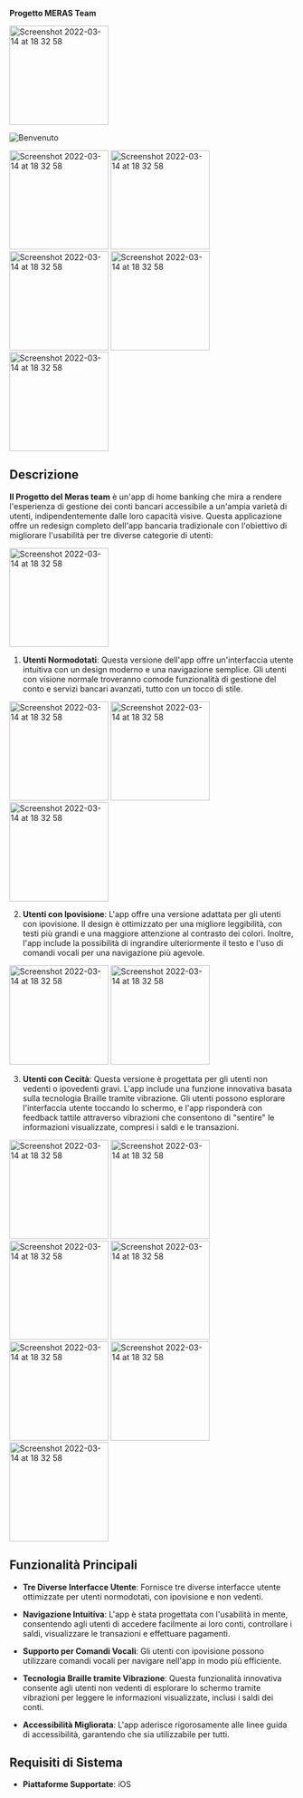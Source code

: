 **Progetto MERAS Team**

<img width="175" alt="Screenshot 2022-03-14 at 18 32 58" src="https://github.com/AntoDamore/BrailleBankApp/assets/92515082/06c48f0b-8690-4c71-8c46-ad5f5a81609c">

![Benvenuto](https://github.com/AntoDamore/Braille/assets/92515082/0579aa5a-5fa4-4c4f-9bab-564f44fb17ba)

<img width="175" alt="Screenshot 2022-03-14 at 18 32 58" src="https://github.com/AntoDamore/BrailleBankApp/assets/92515082/e48dfc69-4ae5-49d2-8c42-7c61248aa700">

<img width="175" alt="Screenshot 2022-03-14 at 18 32 58" src="https://github.com/AntoDamore/BrailleBankApp/assets/92515082/668e1868-9b60-4484-9619-63f946fe1d07">

<img width="175" alt="Screenshot 2022-03-14 at 18 32 58" src="https://github.com/AntoDamore/BrailleBankApp/assets/92515082/c9d4d777-dba2-4ce4-9862-7b85cbd0d527">

<img width="175" alt="Screenshot 2022-03-14 at 18 32 58" src="https://github.com/AntoDamore/BrailleBankApp/assets/92515082/c7103ce0-3713-4e91-b58c-9f9508b0e27d">
<img width="175" alt="Screenshot 2022-03-14 at 18 32 58" src="https://github.com/AntoDamore/BrailleBankApp/assets/92515082/47b0eee9-241f-4aaf-bd03-0904c24e6094">


## Descrizione

**Il Progetto del Meras team** è un'app di home banking che mira a rendere l'esperienza di gestione dei conti bancari accessibile a un'ampia varietà di utenti, indipendentemente dalle loro capacità visive. Questa applicazione offre un redesign completo dell'app bancaria tradizionale con l'obiettivo di migliorare l'usabilità per tre diverse categorie di utenti:
  
<img width="175" alt="Screenshot 2022-03-14 at 18 32 58" src="https://github.com/AntoDamore/BrailleBankApp/assets/92515082/d4de12ad-e0f7-4f62-981b-246c60d8f537">

1. **Utenti Normodotati**: Questa versione dell'app offre un'interfaccia utente intuitiva con un design moderno e una navigazione semplice. Gli utenti con visione normale troveranno comode funzionalità di gestione del conto e servizi bancari avanzati, tutto con un tocco di stile.
   
<img width="175" alt="Screenshot 2022-03-14 at 18 32 58" src="https://github.com/AntoDamore/BrailleBankApp/assets/92515082/c8f1da91-d8b0-45fc-afaf-1244c9132785">

<img width="175" alt="Screenshot 2022-03-14 at 18 32 58" src="https://github.com/AntoDamore/BrailleBankApp/assets/92515082/5d8ae939-e4dc-448d-91dd-fbf398b3b779">

<img width="175" alt="Screenshot 2022-03-14 at 18 32 58" src="https://github.com/AntoDamore/BrailleBankApp/assets/92515082/38be7140-d515-4d21-acce-046b2d286df9">



2. **Utenti con Ipovisione**: L'app offre una versione adattata per gli utenti con ipovisione. Il design è ottimizzato per una migliore leggibilità, con testi più grandi e una maggiore attenzione al contrasto dei colori. Inoltre, l'app include la possibilità di ingrandire ulteriormente il testo e l'uso di comandi vocali per una navigazione più agevole.
   
<img width="175" alt="Screenshot 2022-03-14 at 18 32 58" src="https://github.com/AntoDamore/BrailleBankApp/assets/92515082/878c85f4-4cd2-4eb9-9046-71a25a888ff5">
<img width="175" alt="Screenshot 2022-03-14 at 18 32 58" src="https://github.com/AntoDamore/BrailleBankApp/assets/92515082/c9ebc02a-67a8-4c23-a254-fc2f8b0ed46c">


3. **Utenti con Cecità**: Questa versione è progettata per gli utenti non vedenti o ipovedenti gravi. L'app include una funzione innovativa basata sulla tecnologia Braille tramite vibrazione. Gli utenti possono esplorare l'interfaccia utente toccando lo schermo, e l'app risponderà con feedback tattile attraverso vibrazioni che consentono di "sentire" le informazioni visualizzate, compresi i saldi e le transazioni.
   
<img width="175" alt="Screenshot 2022-03-14 at 18 32 58" src="https://github.com/AntoDamore/BrailleBankApp/assets/92515082/1b47b944-4327-498d-befb-28bbc990750e">

<img width="175" alt="Screenshot 2022-03-14 at 18 32 58" src="https://github.com/AntoDamore/BrailleBankApp/assets/92515082/1b47b944-4327-498d-befb-28bbc990750e">

<img width="175" alt="Screenshot 2022-03-14 at 18 32 58" src="https://github.com/AntoDamore/BrailleBankApp/assets/92515082/387e0c40-6694-400a-898f-598ef548991c">

<img width="175" alt="Screenshot 2022-03-14 at 18 32 58" src="https://github.com/AntoDamore/BrailleBankApp/assets/92515082/df8fc5e3-e195-4be7-874d-98911841c30c">

<img width="175" alt="Screenshot 2022-03-14 at 18 32 58" src="https://github.com/AntoDamore/BrailleBankApp/assets/92515082/212adef1-a04c-432a-b46d-100d1fe79817">

<img width="175" alt="Screenshot 2022-03-14 at 18 32 58" src="https://github.com/AntoDamore/BrailleBankApp/assets/92515082/bb552b2a-54b4-49d8-b36c-ecf4fdbf10ce">

<img width="175" alt="Screenshot 2022-03-14 at 18 32 58" src="https://github.com/AntoDamore/BrailleBankApp/assets/92515082/a1f51354-518a-473b-9138-a0d98c75f141">


## Funzionalità Principali

- **Tre Diverse Interfacce Utente**: Fornisce tre diverse interfacce utente ottimizzate per utenti normodotati, con ipovisione e non vedenti.

- **Navigazione Intuitiva**: L'app è stata progettata con l'usabilità in mente, consentendo agli utenti di accedere facilmente ai loro conti, controllare i saldi, visualizzare le transazioni e effettuare pagamenti.

- **Supporto per Comandi Vocali**: Gli utenti con ipovisione possono utilizzare comandi vocali per navigare nell'app in modo più efficiente.

- **Tecnologia Braille tramite Vibrazione**: Questa funzionalità innovativa consente agli utenti non vedenti di esplorare lo schermo tramite vibrazioni per leggere le informazioni visualizzate, inclusi i saldi dei conti.

- **Accessibilità Migliorata**: L'app aderisce rigorosamente alle linee guida di accessibilità, garantendo che sia utilizzabile per tutti.

## Requisiti di Sistema

- **Piattaforme Supportate**: iOS 


